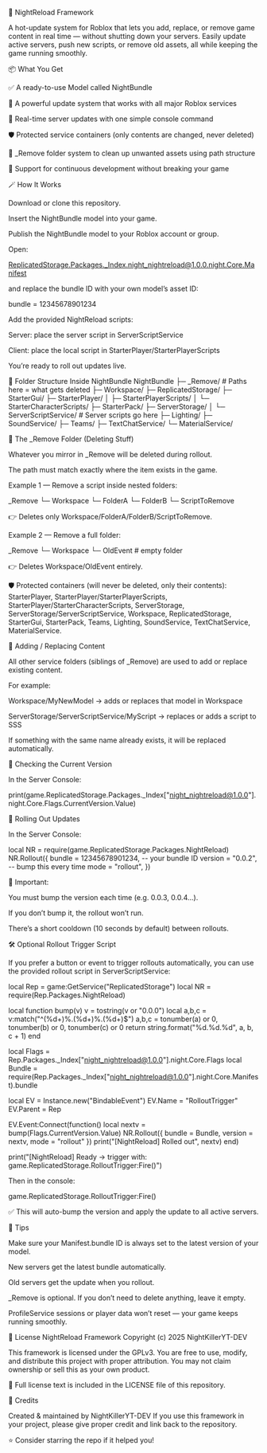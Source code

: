🌙 NightReload Framework

A hot-update system for Roblox that lets you add, replace, or remove game content in real time — without shutting down your servers.
Easily update active servers, push new scripts, or remove old assets, all while keeping the game running smoothly.

📦 What You Get

✅ A ready-to-use Model called NightBundle

🧩 A powerful update system that works with all major Roblox services

🔁 Real-time server updates with one simple console command

🛡️ Protected service containers (only contents are changed, never deleted)

🧼 _Remove folder system to clean up unwanted assets using path structure

🧠 Support for continuous development without breaking your game

🪄 How It Works

Download or clone this repository.

Insert the NightBundle model into your game.

Publish the NightBundle model to your Roblox account or group.

Open:

ReplicatedStorage.Packages._Index.night_nightreload@1.0.0.night.Core.Manifest


and replace the bundle ID with your own model’s asset ID:

bundle = 12345678901234


Add the provided NightReload scripts:

Server: place the server script in ServerScriptService

Client: place the local script in StarterPlayer/StarterPlayerScripts

You’re ready to roll out updates live.

🧰 Folder Structure Inside NightBundle
NightBundle
├─ _Remove/                      # Paths here = what gets deleted
├─ Workspace/
├─ ReplicatedStorage/
├─ StarterGui/
├─ StarterPlayer/
│  ├─ StarterPlayerScripts/
│  └─ StarterCharacterScripts/
├─ StarterPack/
├─ ServerStorage/
│  └─ ServerScriptService/       # Server scripts go here
├─ Lighting/
├─ SoundService/
├─ Teams/
├─ TextChatService/
└─ MaterialService/

🧹 The _Remove Folder (Deleting Stuff)

Whatever you mirror in _Remove will be deleted during rollout.

The path must match exactly where the item exists in the game.

Example 1 — Remove a script inside nested folders:

_Remove
└─ Workspace
   └─ FolderA
      └─ FolderB
         └─ ScriptToRemove


👉 Deletes only Workspace/FolderA/FolderB/ScriptToRemove.

Example 2 — Remove a full folder:

_Remove
└─ Workspace
   └─ OldEvent      # empty folder


👉 Deletes Workspace/OldEvent entirely.

🛡️ Protected containers (will never be deleted, only their contents):
StarterPlayer, StarterPlayer/StarterPlayerScripts, StarterPlayer/StarterCharacterScripts, ServerStorage, ServerStorage/ServerScriptService, Workspace, ReplicatedStorage, StarterGui, StarterPack, Teams, Lighting, SoundService, TextChatService, MaterialService.

🧭 Adding / Replacing Content

All other service folders (siblings of _Remove) are used to add or replace existing content.

For example:

Workspace/MyNewModel → adds or replaces that model in Workspace

ServerStorage/ServerScriptService/MyScript → replaces or adds a script to SSS

If something with the same name already exists, it will be replaced automatically.

🧪 Checking the Current Version

In the Server Console:

print(game.ReplicatedStorage.Packages._Index["night_nightreload@1.0.0"].night.Core.Flags.CurrentVersion.Value)

🚀 Rolling Out Updates

In the Server Console:

local NR = require(game.ReplicatedStorage.Packages.NightReload)
NR.Rollout({
	bundle  = 12345678901234,  -- your bundle ID
	version = "0.0.2",         -- bump this every time
	mode    = "rollout",
})


📝 Important:

You must bump the version each time (e.g. 0.0.3, 0.0.4...).

If you don’t bump it, the rollout won’t run.

There’s a short cooldown (10 seconds by default) between rollouts.

🛠 Optional Rollout Trigger Script

If you prefer a button or event to trigger rollouts automatically, you can use the provided rollout script in ServerScriptService:

local Rep = game:GetService("ReplicatedStorage")
local NR  = require(Rep.Packages.NightReload)

local function bump(v)
	v = tostring(v or "0.0.0")
	local a,b,c = v:match("^(%d+)%.(%d+)%.(%d+)$")
	a,b,c = tonumber(a) or 0, tonumber(b) or 0, tonumber(c) or 0
	return string.format("%d.%d.%d", a, b, c + 1)
end

local Flags = Rep.Packages._Index["night_nightreload@1.0.0"].night.Core.Flags
local Bundle = require(Rep.Packages._Index["night_nightreload@1.0.0"].night.Core.Manifest).bundle

local EV = Instance.new("BindableEvent")
EV.Name = "RolloutTrigger"
EV.Parent = Rep

EV.Event:Connect(function()
	local nextv = bump(Flags.CurrentVersion.Value)
	NR.Rollout({ bundle = Bundle, version = nextv, mode = "rollout" })
	print("[NightReload] Rolled out", nextv)
end)

print("[NightReload] Ready → trigger with: game.ReplicatedStorage.RolloutTrigger:Fire()")


Then in the console:

game.ReplicatedStorage.RolloutTrigger:Fire()


✅ This will auto-bump the version and apply the update to all active servers.

🧠 Tips

Make sure your Manifest.bundle ID is always set to the latest version of your model.

New servers get the latest bundle automatically.

Old servers get the update when you rollout.

_Remove is optional. If you don’t need to delete anything, leave it empty.

ProfileService sessions or player data won’t reset — your game keeps running smoothly.

🪪 License
NightReload Framework
Copyright (c) 2025 NightKillerYT-DEV

This framework is licensed under the GPLv3.
You are free to use, modify, and distribute this project with proper attribution.
You may not claim ownership or sell this as your own product.


📜 Full license text is included in the LICENSE file of this repository.

👑 Credits

Created & maintained by NightKillerYT-DEV
If you use this framework in your project, please give proper credit and link back to the repository.

⭐ Consider starring the repo if it helped you!
